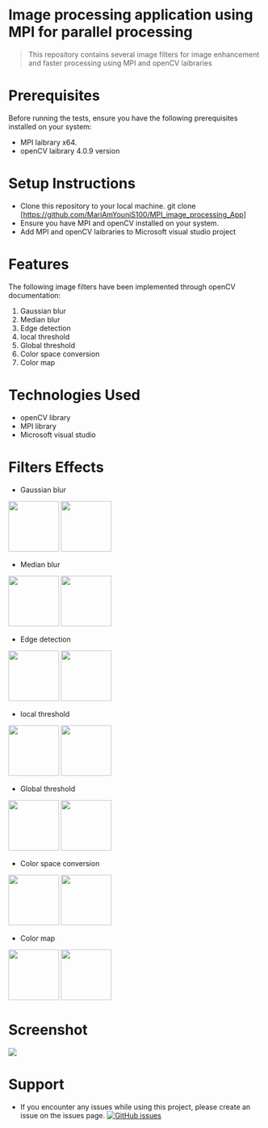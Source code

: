 # Image processing application using MPI for parallel processing
> This repository contains several image filters for image enhancement and faster processing using MPI and openCV laibraries

# Prerequisites
Before running the tests, ensure you have the following prerequisites installed on your system:
- MPI laibrary x64.
- openCV laibrary 4.0.9 version

# Setup Instructions
- Clone this repository to your local machine. git clone [https://github.com/MariAmYouniS100/MPI_image_processing_App]
- Ensure you have MPI and openCV installed on your system.
- Add MPI and openCV laibraries to Microsoft visual studio project

# Features
The following image filters have been implemented through openCV documentation:
1. Gaussian blur
2. Median blur
3. Edge detection
4. local threshold
5. Global threshold
6. Color space conversion
7. Color map 

# Technologies Used
- openCV library
- MPI library
- Microsoft visual studio

# Filters Effects

- Gaussian blur
<p float="left">
  <img src="https://github.com/MariAmYouniS100/MPI_image_processing_App/assets/154021540/477ef450-5142-46f3-8f5b-0ac83ce9ee19" width="100" />
  <img src="https://github.com/MariAmYouniS100/MPI_image_processing_App/assets/154021540/bff34c80-783f-4a6a-a188-2448b6302a5a" width="100"/> 
</p>

- Median blur
<p float="left">
  <img src="https://github.com/MariAmYouniS100/MPI_image_processing_App/assets/154021540/477ef450-5142-46f3-8f5b-0ac83ce9ee19" width="100" />
  <img src="https://github.com/MariAmYouniS100/MPI_image_processing_App/assets/154021540/bed37fbc-cb5d-403a-9849-9fbb3dd77cb4" width="100" /> 
</p>


- Edge detection
<p float="left">
  <img src="https://github.com/MariAmYouniS100/MPI_image_processing_App/assets/154021540/477ef450-5142-46f3-8f5b-0ac83ce9ee19" width="100" />
  <img src="https://github.com/MariAmYouniS100/MPI_image_processing_App/assets/154021540/8c44ad50-3283-4027-9101-7f830260184f" width="100" /> 
</p>


- local threshold
<p float="left">
  <img src="https://github.com/MariAmYouniS100/MPI_image_processing_App/assets/154021540/477ef450-5142-46f3-8f5b-0ac83ce9ee19" width="100" />
  <img src="https://github.com/MariAmYouniS100/MPI_image_processing_App/assets/154021540/19dfc2ec-29db-4d4f-83f6-da6211243c96" width="100" /> 
</p>

- Global threshold
<p float="left">
  <img src="https://github.com/MariAmYouniS100/MPI_image_processing_App/assets/154021540/477ef450-5142-46f3-8f5b-0ac83ce9ee19" width="100" />
  <img src="https://github.com/MariAmYouniS100/MPI_image_processing_App/assets/154021540/e65525f4-d326-4c8e-abff-0b5af36359e8" width="100" /> 
</p>


- Color space conversion
<p float="left">
  <img src="https://github.com/MariAmYouniS100/MPI_image_processing_App/assets/154021540/477ef450-5142-46f3-8f5b-0ac83ce9ee19" width="100" />
  <img src="https://github.com/MariAmYouniS100/MPI_image_processing_App/assets/154021540/322f28f9-e48c-4795-ba70-11c2640a48bc" width="100" /> 
</p>

- Color map 
<p float="left">
  <img src="https://github.com/MariAmYouniS100/MPI_image_processing_App/assets/154021540/477ef450-5142-46f3-8f5b-0ac83ce9ee19" width="100" />
  <img src="https://github.com/MariAmYouniS100/MPI_image_processing_App/assets/154021540/88ce5fd9-8a2f-4734-9a2b-53b049fbdaab" width="100" /> 
</p>

# Screenshot 
<p float="left">
  <img src="https://github.com/MariAmYouniS100/MPI_image_processing_App/assets/154021540/bc9ac2bf-a5d4-447c-9543-66f8016c10f0" />
</p>

# Support
- If you encounter any issues while using this project, please create an issue on the issues page.
  [![GitHub issues](https://img.shields.io/github/issues/MariAmYouniS100/MPI_image_processing_App)](https://github.com/MariAmYouniS100/MPI_image_processing_App/issues)

